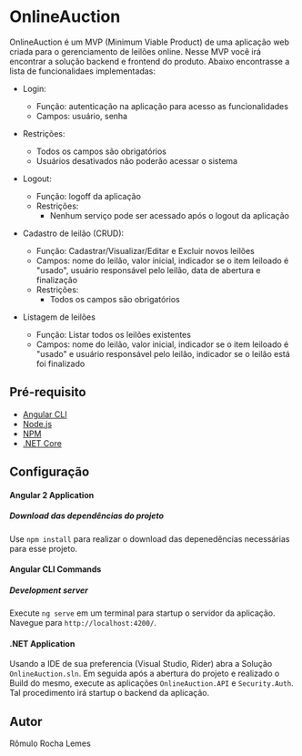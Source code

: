 # OnlineAuction

OnlineAuction é um MVP (Minimum Viable Product) de uma aplicação web criada para o gerenciamento de leilões online. 
Nesse MVP você irá encontrar a solução backend e frontend do produto. 
Abaixo encontrasse a lista de funcionalidaes implementadas:

- Login:
  - Função: autenticação na aplicação para acesso as funcionalidades
  - Campos: usuário, senha
- Restrições:
  - Todos os campos são obrigatórios
  - Usuários desativados não poderão acessar o sistema

- Logout:
  - Função: logoff da aplicação
  - Restrições:
    - Nenhum serviço pode ser acessado após o logout da aplicação

- Cadastro de leilão (CRUD):
  - Função: Cadastrar/Visualizar/Editar e Excluir novos leilões
  - Campos: nome do leilão, valor inicial, indicador se o item leiloado é "usado", usuário responsável pelo leilão, data de abertura e finalização
  - Restrições:
    - Todos os campos são obrigatórios

- Listagem de leilões
  - Função: Listar todos os leilões existentes
  - Campos: nome do leilão, valor inicial, indicador se o item leiloado é "usado" e usuário responsável pelo leilão, indicador se o leilão está foi finalizado

## Pré-requisito
* [Angular CLI](https://cli.angular.io/)
* [Node.js](https://nodejs.org/en/)
* [NPM](https://www.npmjs.com/)
* [.NET Core](https://docs.microsoft.com/pt-br/dotnet/core/)

## Configuração

#### Angular 2 Application
##### Download das dependências do projeto
Use `npm install` para realizar o download das depenedências necessárias para esse projeto.

#### Angular CLI Commands
##### Development server
Execute `ng serve` em um terminal para startup o servidor da aplicação. Navegue para `http://localhost:4200/`.

#### .NET Application
Usando a IDE de sua preferencia (Visual Studio, Rider) abra a Solução `OnlineAuction.sln`. Em seguida após a abertura do projeto e realizado o Build do mesmo, execute as aplicações `OnlineAuction.API` e `Security.Auth`. Tal procedimento irá startup o backend da aplicação.

## Autor
Rômulo Rocha Lemes
